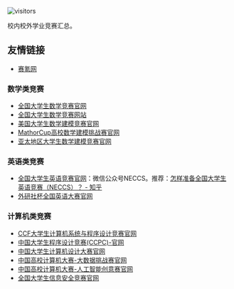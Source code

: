 ![visitors](https://visitor-badge.glitch.me/badge?page_id=rogerchenfz/XMU-Helper/tree/main/%E5%AD%A6%E4%B8%9A%E7%AB%9E%E8%B5%9B)

校内校外学业竞赛汇总。

## 友情链接

- [赛氪网](http://www.saikr.com/)

### 数学类竞赛

- [全国大学生数学竞赛官网](http://www.mcm.edu.cn/)
- [全国大学生数学竞赛网站](http://www.cmathc.cn/?tdsourcetag=s_pcqq_aiomsg)
- [美国大学生数学建模竞赛官网](https://www.comap.com/undergraduate/contests/)
- [MathorCup高校数学建模挑战赛官网](http://www.mathorcup.org/)
- [亚太地区大学生数学建模竞赛官网](http://www.apmcm.org/)

### 英语类竞赛

- [全国大学生英语竞赛官网](http://www.chinaneccs.cn/)：微信公众号NECCS。推荐：[怎样准备全国大学生英语竞赛（NECCS）？ - 知乎](https://www.zhihu.com/question/22660492/answer/1321512709)
- [外研社杯全国英语大赛官网](http://uchallenge.unipus.cn/)

### 计算机类竞赛

- [CCF大学生计算机系统与程序设计竞赛官网](https://www.ccf.org.cn/ccsp/)
- [中国大学生程序设计竞赛(CCPC)-官网](https://ccpc.io/)
- [中国大学生计算机设计大赛官网](http://jsjds.ruc.edu.cn/)
- [中国高校计算机大赛-大数据挑战赛官网](http://bdc.saikr.com/bdc)
- [中国高校计算机大赛-人工智能创意赛官网](http://aicontest.baidu.com/)
- [全国大学生信息安全竞赛官网](http://ftp.ciscn.cn/home)
